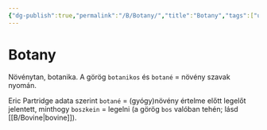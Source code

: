 ```yaml
---
{"dg-publish":true,"permalink":"/B/Botany/","title":"Botany","tags":["unpublishit"],"created":"2023-11-06T02:08","updated":"2024-02-16T14:28"}
---
```



# Botany

Növénytan, botanika. A görög `botanikos` és `botané` = növény szavak nyomán. 

Eric Partridge adata szerint `botané` = (gyógy)növény értelme előtt legelőt jelentett, minthogy `boszkein` = legelni (a görög `bos` valóban tehén; lásd [[B/Bovine\|bovine]]).  